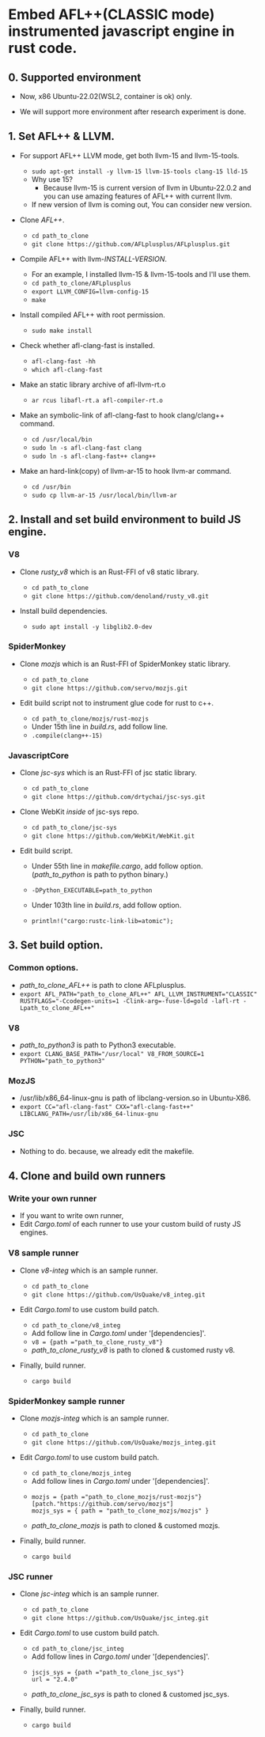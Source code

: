 
  # Embed AFL++(CLASSIC mode) instrumented javascript engine in rust code.

  ## 0. Supported environment
  
  - Now, x86 Ubuntu-22.02(WSL2, container is ok) only.
    
  - We will support more environment after research experiment is done.
  
  ## 1. Set AFL++ & LLVM.

  - For support AFL++ LLVM mode, get both llvm-15 and llvm-15-tools.
    + `sudo apt-get install -y llvm-15 llvm-15-tools clang-15 lld-15`
    + Why use 15? 
      * Because llvm-15 is current version of llvm in Ubuntu-22.0.2 and you can use amazing features of AFL++ with current llvm.
    + If new version of llvm is coming out, You can consider new version. 
    
  - Clone *AFL++*.
     + `cd path_to_clone`
     + `git clone https://github.com/AFLplusplus/AFLplusplus.git`

  - Compile AFL++ with llvm-*INSTALL-VERSION*.
     + For an example, I installed llvm-15 & llvm-15-tools and I'll use them.
     + `cd path_to_clone/AFLplusplus`
     + `export LLVM_CONFIG=llvm-config-15`
     + `make`
      
  - Install compiled AFL++ with root permission.
     + `sudo make install`

  - Check whether afl-clang-fast is installed.
     + `afl-clang-fast -hh`
     + `which afl-clang-fast`
   
  - Make an static library archive of afl-llvm-rt.o
     + `ar rcus libafl-rt.a afl-compiler-rt.o`
       
  - Make an symbolic-link of afl-clang-fast to hook clang/clang++ command.
     + `cd /usr/local/bin`
     + `sudo ln -s afl-clang-fast clang`
     + `sudo ln -s afl-clang-fast++ clang++`
       
 - Make an hard-link(copy) of llvm-ar-15 to hook llvm-ar command.
     + `cd /usr/bin`
     + `sudo cp llvm-ar-15 /usr/local/bin/llvm-ar`
       
  ## 2. Install and set build environment to build JS engine.
  
  ### V8
  
  - Clone *rusty_v8* which is an Rust-FFI of v8 static library.
     + `cd path_to_clone`
     + `git clone https://github.com/denoland/rusty_v8.git`
        
  - Install build dependencies.
     + `sudo apt install -y libglib2.0-dev`

  ### SpiderMonkey
  
  - Clone *mozjs* which is an Rust-FFI of SpiderMonkey static library.
     + `cd path_to_clone`
     + `git clone https://github.com/servo/mozjs.git`

  - Edit build script not to instrument glue code for rust to c++.
     + `cd path_to_clone/mozjs/rust-mozjs`
     + Under 15th line in *build.rs*, add follow line.
     + `.compile(clang++-15)`
    
  ### JavascriptCore
  
  - Clone *jsc-sys* which is an Rust-FFI of jsc static library.
     + `cd path_to_clone`
     + `git clone https://github.com/drtychai/jsc-sys.git`

  - Clone WebKit *inside* of jsc-sys repo.
     + `cd path_to_clone/jsc-sys`
     + `git clone https://github.com/WebKit/WebKit.git`
   
  - Edit build script.
    
     + Under 55th line in *makefile.cargo*, add follow option. (*path_to_python* is path to python binary.)
     + `-DPython_EXECUTABLE=path_to_python`

     + Under 103th line in *build.rs*, add follow option.
     + `println!("cargo:rustc-link-lib=atomic");`
       
  ## 3. Set build option.
  
  ### Common options.
  
  - *path_to_clone_AFL++* is path to clone AFLplusplus.
  - `export AFL_PATH="path_to_clone_AFL++" AFL_LLVM_INSTRUMENT="CLASSIC" RUSTFLAGS="-Ccodegen-units=1 -Clink-arg=-fuse-ld=gold -lafl-rt -Lpath_to_clone_AFL++"`

  ### V8
  
  - *path_to_python3* is path to Python3 executable.
  - `export CLANG_BASE_PATH="/usr/local" V8_FROM_SOURCE=1 PYTHON="path_to_python3"`

  ### MozJS
  
  - /usr/lib/x86_64-linux-gnu is path of libclang-version.so in Ubuntu-X86.
  - `export CC="afl-clang-fast" CXX="afl-clang-fast++" LIBCLANG_PATH=/usr/lib/x86_64-linux-gnu`  
     
  ### JSC
  
  - Nothing to do. because, we already edit the makefile.

 ## 4. Clone and build own runners

 ### Write your own runner

 - If you want to write own runner,
 - Edit *Cargo.toml* of each runner to use your custom build of rusty JS engines.
     
 ### V8 sample runner
  
  - Clone *v8-integ* which is an sample runner.
     + `cd path_to_clone`
     + `git clone https://github.com/UsQuake/v8_integ.git`

  - Edit *Cargo.toml* to use custom build patch.
     + `cd path_to_clone/v8_integ`
     + Add follow line in *Cargo.toml* under '[dependencies]'.
     + ```v8 = {path ="path_to_clone_rusty_v8"}```
     + *path_to_clone_rusty_v8* is path to cloned & customed rusty v8.

  - Finally, build runner.
     + `cargo build`
       
 ### SpiderMonkey sample runner
  
  - Clone *mozjs-integ* which is an sample runner.
     + `cd path_to_clone`
     + `git clone https://github.com/UsQuake/mozjs_integ.git`

  - Edit *Cargo.toml* to use custom build patch.
     + `cd path_to_clone/mozjs_integ`
     + Add follow lines in *Cargo.toml* under '[dependencies]'.
     + ```
       mozjs = {path ="path_to_clone_mozjs/rust-mozjs"}
       [patch."https://github.com/servo/mozjs"]
       mozjs_sys = { path = "path_to_clone_mozjs/mozjs" }
       ```
     + *path_to_clone_mozjs* is path to cloned & customed mozjs.
       
  - Finally, build runner.
     + `cargo build`
         
 ### JSC runner
  
  - Clone *jsc-integ* which is an sample runner.
     + `cd path_to_clone`
     + `git clone https://github.com/UsQuake/jsc_integ.git`
       
  - Edit *Cargo.toml* to use custom build patch.
     + `cd path_to_clone/jsc_integ`
     + Add follow lines in *Cargo.toml* under '[dependencies]'.
     + ```
       jscjs_sys = {path ="path_to_clone_jsc_sys"}
       url = "2.4.0"
       ```
     + *path_to_clone_jsc_sys* is path to cloned & customed jsc_sys.

   - Finally, build runner.
     + `cargo build`

